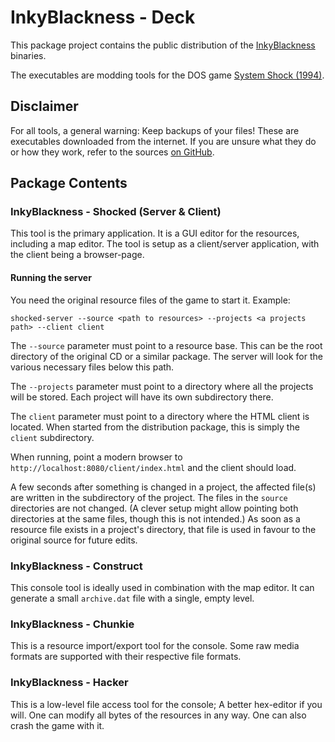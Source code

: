 # InkyBlackness - Deck

This package project contains the public distribution of the [InkyBlackness](https://inkyblackness.github.io) binaries.

The executables are modding tools for the DOS game [System Shock (1994)](http://en.wikipedia.org/wiki/System_Shock).

## Disclaimer
For all tools, a general warning: Keep backups of your files!
These are executables downloaded from the internet. If you are unsure what they do or how they work, refer to the sources [on GitHub](https://github.com/inkyblackness).


## Package Contents

### InkyBlackness - Shocked (Server & Client)
This tool is the primary application. It is a GUI editor for the resources, including a map editor. The tool is setup as a client/server application, with the client being a browser-page.

#### Running the server
You need the original resource files of the game to start it. Example:

```
shocked-server --source <path to resources> --projects <a projects path> --client client

```

The ```--source``` parameter must point to a resource base. This can be the root directory of the original CD or a similar package. The server will look for the various necessary files below this path.

The ```--projects``` parameter must point to a directory where all the projects will be stored. Each project will have its own subdirectory there.

The ```client``` parameter must point to a directory where the HTML client is located. When started from the distribution package, this is simply the ```client``` subdirectory.

When running, point a modern browser to ```http://localhost:8080/client/index.html``` and the client should load.


A few seconds after something is changed in a project, the affected file(s) are written in the subdirectory of the project. The files in the ```source``` directories are not changed. (A clever setup might allow pointing both directories at the same files, though this is not intended.)
As soon as a resource file exists in a project's directory, that file is used in favour to the original source for future edits.


### InkyBlackness - Construct
This console tool is ideally used in combination with the map editor. It can generate a small ```archive.dat``` file with a single, empty level.


### InkyBlackness - Chunkie
This is a resource import/export tool for the console. Some raw media formats are supported with their respective file formats.


### InkyBlackness - Hacker
This is a low-level file access tool for the console; A better hex-editor if you will. One can modify all bytes of the resources in any way. One can also crash the game with it.
